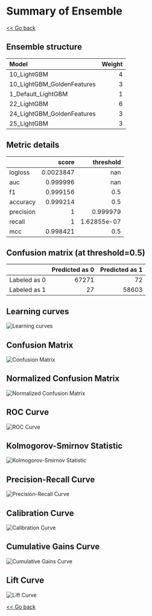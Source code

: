 # Summary of Ensemble

[<< Go back](../README.md)


## Ensemble structure
| Model                      |   Weight |
|:---------------------------|---------:|
| 10_LightGBM                |        4 |
| 10_LightGBM_GoldenFeatures |        3 |
| 1_Default_LightGBM         |        1 |
| 22_LightGBM                |        6 |
| 24_LightGBM_GoldenFeatures |        3 |
| 25_LightGBM                |        3 |

## Metric details
|           |     score |     threshold |
|:----------|----------:|--------------:|
| logloss   | 0.0023847 | nan           |
| auc       | 0.999996  | nan           |
| f1        | 0.999156  |   0.5         |
| accuracy  | 0.999214  |   0.5         |
| precision | 1         |   0.999979    |
| recall    | 1         |   1.62855e-07 |
| mcc       | 0.998421  |   0.5         |


## Confusion matrix (at threshold=0.5)
|              |   Predicted as 0 |   Predicted as 1 |
|:-------------|-----------------:|-----------------:|
| Labeled as 0 |            67271 |               72 |
| Labeled as 1 |               27 |            58603 |

## Learning curves
![Learning curves](learning_curves.png)
## Confusion Matrix

![Confusion Matrix](confusion_matrix.png)


## Normalized Confusion Matrix

![Normalized Confusion Matrix](confusion_matrix_normalized.png)


## ROC Curve

![ROC Curve](roc_curve.png)


## Kolmogorov-Smirnov Statistic

![Kolmogorov-Smirnov Statistic](ks_statistic.png)


## Precision-Recall Curve

![Precision-Recall Curve](precision_recall_curve.png)


## Calibration Curve

![Calibration Curve](calibration_curve_curve.png)


## Cumulative Gains Curve

![Cumulative Gains Curve](cumulative_gains_curve.png)


## Lift Curve

![Lift Curve](lift_curve.png)



[<< Go back](../README.md)
